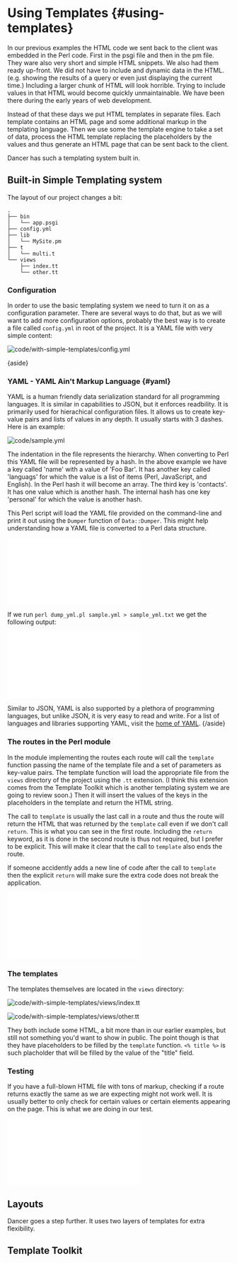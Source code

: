 # Using Templates {#using-templates}

In our previous examples the HTML code we sent back to the client was embedded in the Perl code. First in the psgi file and then in the pm file. They ware also very short and simple HTML snippets. We also had them ready up-front. We did not have to include and dynamic data in the HTML. (e.g. showing the results of a query or even just displaying the current time.) Including a larger chunk of HTML will look horrible. Trying to include values in that HTML would become quickly unmaintainable. We have been there during the early years of web development.

Instead of that these days we put HTML templates in separate files. Each template contains an HTML page and some additional markup in the templating language. Then we use some the template engine to take a set of data, process the HTML template replacing the placeholders by the values and thus generate an HTML page that can be sent back to the client.

Dancer has such a templating system built in.

## Built-in Simple Templating system

The layout of our project changes a bit:


```
.
├── bin
│   └── app.psgi
├── config.yml
├── lib
│   └── MySite.pm
├── t
│   └── multi.t
└── views
    ├── index.tt
    └── other.tt
```

### Configuration

In order to use the basic templating system we need to turn it on as a configuration parameter. There are several ways to do that, but as we will want to add more configuration options, probably the best way is to create a file called `config.yml` in root of the project. It is a YAML file with very simple content:

![code/with-simple-templates/config.yml](code/with-simple-templates/config.yml)

{aside}

### YAML - YAML Ain't Markup Language {#yaml}

YAML is a human friendly data serialization standard for all programming languages. It is similar in capabilities to JSON, but it enforces readbility. It is primarily used for hierachical configuration files. It allows us to create key-value pairs and lists of values in any depth. It usually starts with 3 dashes. Here is an example:

![code/sample.yml](code/sample.yml)

The indentation in the file represents the hierarchy. When converting to Perl this YAML file will be represented by a hash. In the above example we have a key called 'name' with a value of 'Foo Bar'. It has another key called 'languags' for which the value is a list of items (Perl, JavaScript, and English). In the Perl hash it will become an array. The third key is 'contacts'. It has one value which is another hash. The internal hash has one key 'personal' for which the value is another hash.

This Perl script will load the YAML file provided on the command-line and print it out using the `Dumper` function of `Data::Dumper`. This might help understanding how a YAML file is converted to a Perl data structure.

![code/dump_yml.pl](code/dump_yml.pl)

If we run `perl dump_yml.pl sample.yml > sample_yml.txt` we get the following output:

![code/sample_yml.txt](code/sample_yml.txt)

Similar to JSON, YAML is also supported by a plethora of programming languages, but unlike JSON, it is very easy to read and write. For a list of languages and libraries supporting YAML, visit the [home of YAML](http://www.yaml.org/).
{/aside}

### The routes in the Perl module

In the module implementing the routes each route will call the `template` function passing the name of the template file and a set of parameters as key-value pairs. The template function will load the appropriate file from the `views` directory of the project using the `.tt` extension. (I think this extension comes from the Template Toolkit which is another templating system we are going to review soon.) Then it will insert the values of the keys in the placeholders in the template and return the HTML string.

The call to `template` is usually the last call in a route and thus the route will return the HTML that was returned by the `template` call even if we don't call `return`. This is what you can see in the first route. Including the `return` keyword, as it is done in the second route is thus not required, but I prefer to be explicit. This will make it clear that the call to `template` also ends the route.

If someone accidently adds a new line of code after the call to `template` then the explicit `return` will make sure the extra code does not break the application.

![code/with-simple-templates/lib/MySite.pm](code/with-simple-templates/lib/MySite.pm)

### The templates

The templates themselves are located in the `views` directory:

![code/with-simple-templates/views/index.tt](code/with-simple-templates/view/index.tt)

![code/with-simple-templates/views/other.tt](code/with-simple-templates/view/other.tt)

They both include some HTML, a bit more than in our earlier examples, but still not something you'd want to show in public. The point though is that they have placeholders to be filled by the `template` function. `<% title %>` is such placholder that will be filled by the value of the "title" field.


### Testing

If you have a full-blown HTML file with tons of markup, checking if a route returns exactly the same as we are expecting might not work well. It is usually better to only check for certain values or certain elements appearing on the page. This is what we are doing in our test.

![code/with-simple-templates/t/multi.t](code/with-simple-templates/t/multi.t)

## Layouts

Dancer goes a step further. It uses two layers of templates for extra flexibility. 


## Template Toolkit

